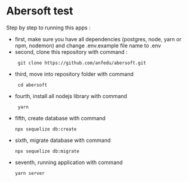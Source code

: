 # Abersoft test

Step by step to running this apps : 
* first, make sure you have all dependencies (postgres, node, yarn or npm, nodemon) and change .env.example file name to .env
* second, clone this repository with command : 
  ```console
   git clone https://github.com/anfedu/abersoft.git
  ```
* third, move into repository folder with command 
  ```console
   cd abersoft
  ```
* fourth, install all nodejs library with command 
  ```console
   yarn
  ```
* fifth, create database with command  
  ```console
  npx sequelize db:create
  ```
* sixth, migrate database with command  
  ```console
  npx sequelize db:migrate
  ```
* seventh, running application with command  
  ```console
  yarn server
  ```
